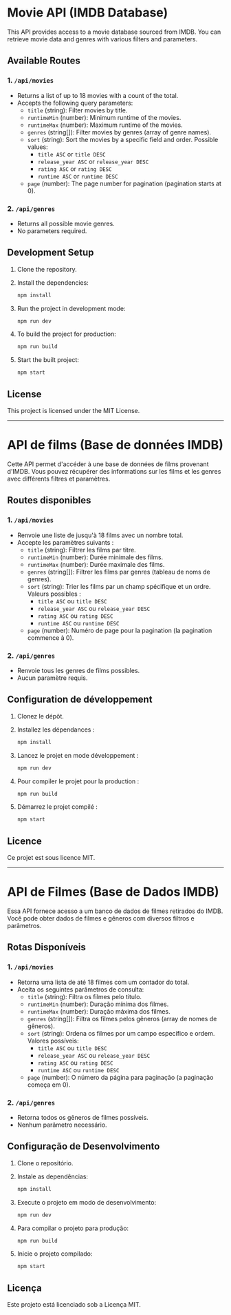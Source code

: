 # Movie API (IMDB Database)

This API provides access to a movie database sourced from IMDB. You can retrieve movie data and genres with various filters and parameters.

## Available Routes

### 1. `/api/movies`
- Returns a list of up to 18 movies with a count of the total.
- Accepts the following query parameters:
  - `title` (string): Filter movies by title.
  - `runtimeMin` (number): Minimum runtime of the movies.
  - `runtimeMax` (number): Maximum runtime of the movies.
  - `genres` (string[]): Filter movies by genres (array of genre names).
  - `sort` (string): Sort the movies by a specific field and order. Possible values:
    - `title ASC` or `title DESC`
    - `release_year ASC` or `release_year DESC`
    - `rating ASC` or `rating DESC`
    - `runtime ASC` or `runtime DESC`
  - `page` (number): The page number for pagination (pagination starts at 0).

### 2. `/api/genres`
- Returns all possible movie genres.
- No parameters required.

## Development Setup

1. Clone the repository.
2. Install the dependencies:

   ```bash
   npm install
   ```

3. Run the project in development mode:

   ```bash
   npm run dev
   ```

4. To build the project for production:

   ```bash
   npm run build
   ```

5. Start the built project:

   ```bash
   npm start
   ```

## License

This project is licensed under the MIT License.

---

# API de films (Base de données IMDB)

Cette API permet d'accéder à une base de données de films provenant d'IMDB. Vous pouvez récupérer des informations sur les films et les genres avec différents filtres et paramètres.

## Routes disponibles

### 1. `/api/movies`
- Renvoie une liste de jusqu'à 18 films avec un nombre total.
- Accepte les paramètres suivants :
  - `title` (string): Filtrer les films par titre.
  - `runtimeMin` (number): Durée minimale des films.
  - `runtimeMax` (number): Durée maximale des films.
  - `genres` (string[]): Filtrer les films par genres (tableau de noms de genres).
  - `sort` (string): Trier les films par un champ spécifique et un ordre. Valeurs possibles :
    - `title ASC` ou `title DESC`
    - `release_year ASC` ou `release_year DESC`
    - `rating ASC` ou `rating DESC`
    - `runtime ASC` ou `runtime DESC`
  - `page` (number): Numéro de page pour la pagination (la pagination commence à 0).

### 2. `/api/genres`
- Renvoie tous les genres de films possibles.
- Aucun paramètre requis.

## Configuration de développement

1. Clonez le dépôt.
2. Installez les dépendances :

   ```bash
   npm install
   ```

3. Lancez le projet en mode développement :

   ```bash
   npm run dev
   ```

4. Pour compiler le projet pour la production :

   ```bash
   npm run build
   ```

5. Démarrez le projet compilé :

   ```bash
   npm start
   ```

## Licence

Ce projet est sous licence MIT.

---

# API de Filmes (Base de Dados IMDB)

Essa API fornece acesso a um banco de dados de filmes retirados do IMDB. Você pode obter dados de filmes e gêneros com diversos filtros e parâmetros.

## Rotas Disponíveis

### 1. `/api/movies`
- Retorna uma lista de até 18 filmes com um contador do total.
- Aceita os seguintes parâmetros de consulta:
  - `title` (string): Filtra os filmes pelo título.
  - `runtimeMin` (number): Duração mínima dos filmes.
  - `runtimeMax` (number): Duração máxima dos filmes.
  - `genres` (string[]): Filtra os filmes pelos gêneros (array de nomes de gêneros).
  - `sort` (string): Ordena os filmes por um campo específico e ordem. Valores possíveis:
    - `title ASC` ou `title DESC`
    - `release_year ASC` ou `release_year DESC`
    - `rating ASC` ou `rating DESC`
    - `runtime ASC` ou `runtime DESC`
  - `page` (number): O número da página para paginação (a paginação começa em 0).

### 2. `/api/genres`
- Retorna todos os gêneros de filmes possíveis.
- Nenhum parâmetro necessário.

## Configuração de Desenvolvimento

1. Clone o repositório.
2. Instale as dependências:

   ```bash
   npm install
   ```

3. Execute o projeto em modo de desenvolvimento:

   ```bash
   npm run dev
   ```

4. Para compilar o projeto para produção:

   ```bash
   npm run build
   ```

5. Inicie o projeto compilado:

   ```bash
   npm start
   ```

## Licença

Este projeto está licenciado sob a Licença MIT.